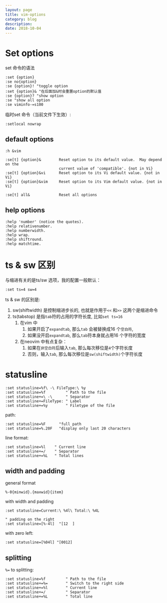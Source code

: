 ```yaml
---
layout: page
title: vim-options
category: blog
description: 
date: 2018-10-04
---
```

# Set options 
set 命令的语法

	:set {option}
	:se no{option} 
	:se {option}! "toggle option
	:set {option}& "在后面加&时会重置option的默认值
	:se {option}? "show option
	:se "show all option
	:se viminfo-=s100

临时set 命令（当前文件下生效）:

	:setlocal nowrap

## default options
`:h &vim`

	:se[t] {option}&        Reset option to its default value.  May depend on the
							current value of 'compatible'. {not in Vi}
	:se[t] {option}&vi      Reset option to its Vi default value. {not in Vi}
	:se[t] {option}&vim     Reset option to its Vim default value. {not in Vi}

	:se[t] all&             Reset all options

## help options

	:help 'number' (notice the quotes).
	:help relativenumber.
	:help numberwidth.
	:help wrap.
	:help shiftround.
	:help matchtime.

# ts & sw 区别
与缩进有关的是ts/sw 选项，我的配置一般默认：

    :set ts=4 sw=4

ts & sw 的区别是:
1. sw(shiftwidth) 是控制缩进步长的, 也就是作用于`<<` 和`>>` 这两个是缩进命令
1. ts(tabstop) 是指`tab`符的占用的字符长度, 比如`set ts=16`
   1. 在vim 中
      1. 如果开启了`expandtab`, 那么`tab` 会被替换成16 个`空白符`, 
      1. 如果没开启`expandtab`, 那么`tab`符本身就占用16 个字符的宽度
   2. 在neovim 中有点复杂：
      1. 如果在`非空白符`后输入`tab`, 那么每次移位是`4`个字符长度
      1. 否则，输入`tab`, 那么每次移位是`sw(shiftwidth)`个字符长度

# statusline

	:set statusline=%f\ -\ FileType:\ %y
	:set statusline=%f         " Path to the file
	:set statusline+=\ -\      " Separator
	:set statusline+=FileType: " Label
	:set statusline+=%y        " Filetype of the file

path:

	:set statusline=%F		"full path
	:set statusline=%.20F	"display only last 20 characters

line format:

	:set statusline=%l    " Current line
	:set statusline+=/    " Separator
	:set statusline+=%L   " Total lines

## width and padding
general format

	%-0{minwid}.{maxwid}{item}

with width and padding

	:set statusline=Current:\ %4l\ Total:\ %4L

	" padding on the right
	:set statusline=[%-4l]	"[12  ]

with zero left:

	:set statusline=[%04l] "[0012]

## splitting
`%=` to splitting:

	:set statusline=%f         " Path to the file
	:set statusline+=%=        " Switch to the right side
	:set statusline+=%l        " Current line
	:set statusline+=/         " Separator
	:set statusline+=%L        " Total line